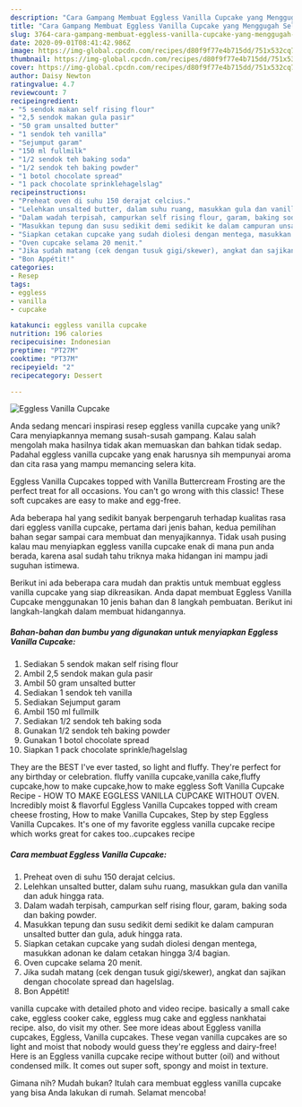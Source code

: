```yaml
---
description: "Cara Gampang Membuat Eggless Vanilla Cupcake yang Menggugah Selera"
title: "Cara Gampang Membuat Eggless Vanilla Cupcake yang Menggugah Selera"
slug: 3764-cara-gampang-membuat-eggless-vanilla-cupcake-yang-menggugah-selera
date: 2020-09-01T08:41:42.986Z
image: https://img-global.cpcdn.com/recipes/d80f9f77e4b715dd/751x532cq70/eggless-vanilla-cupcake-foto-resep-utama.jpg
thumbnail: https://img-global.cpcdn.com/recipes/d80f9f77e4b715dd/751x532cq70/eggless-vanilla-cupcake-foto-resep-utama.jpg
cover: https://img-global.cpcdn.com/recipes/d80f9f77e4b715dd/751x532cq70/eggless-vanilla-cupcake-foto-resep-utama.jpg
author: Daisy Newton
ratingvalue: 4.7
reviewcount: 7
recipeingredient:
- "5 sendok makan self rising flour"
- "2,5 sendok makan gula pasir"
- "50 gram unsalted butter"
- "1 sendok teh vanilla"
- "Sejumput garam"
- "150 ml fullmilk"
- "1/2 sendok teh baking soda"
- "1/2 sendok teh baking powder"
- "1 botol chocolate spread"
- "1 pack chocolate sprinklehagelslag"
recipeinstructions:
- "Preheat oven di suhu 150 derajat celcius."
- "Lelehkan unsalted butter, dalam suhu ruang, masukkan gula dan vanilla dan aduk hingga rata."
- "Dalam wadah terpisah, campurkan self rising flour, garam, baking soda dan baking powder."
- "Masukkan tepung dan susu sedikit demi sedikit ke dalam campuran unsalted butter dan gula, aduk hingga rata."
- "Siapkan cetakan cupcake yang sudah diolesi dengan mentega, masukkan adonan ke dalam cetakan hingga 3/4 bagian."
- "Oven cupcake selama 20 menit."
- "Jika sudah matang (cek dengan tusuk gigi/skewer), angkat dan sajikan dengan chocolate spread dan hagelslag."
- "Bon Appétit!"
categories:
- Resep
tags:
- eggless
- vanilla
- cupcake

katakunci: eggless vanilla cupcake 
nutrition: 196 calories
recipecuisine: Indonesian
preptime: "PT27M"
cooktime: "PT37M"
recipeyield: "2"
recipecategory: Dessert

---
```



![Eggless Vanilla Cupcake](https://img-global.cpcdn.com/recipes/d80f9f77e4b715dd/751x532cq70/eggless-vanilla-cupcake-foto-resep-utama.jpg)

Anda sedang mencari inspirasi resep eggless vanilla cupcake yang unik? Cara menyiapkannya memang susah-susah gampang. Kalau salah mengolah maka hasilnya tidak akan memuaskan dan bahkan tidak sedap. Padahal eggless vanilla cupcake yang enak harusnya sih mempunyai aroma dan cita rasa yang mampu memancing selera kita.

Eggless Vanilla Cupcakes topped with Vanilla Buttercream Frosting are the perfect treat for all occasions. You can&#39;t go wrong with this classic! These soft cupcakes are easy to make and egg-free.

Ada beberapa hal yang sedikit banyak berpengaruh terhadap kualitas rasa dari eggless vanilla cupcake, pertama dari jenis bahan, kedua pemilihan bahan segar sampai cara membuat dan menyajikannya. Tidak usah pusing kalau mau menyiapkan eggless vanilla cupcake enak di mana pun anda berada, karena asal sudah tahu triknya maka hidangan ini mampu jadi suguhan istimewa.


Berikut ini ada beberapa cara mudah dan praktis untuk membuat eggless vanilla cupcake yang siap dikreasikan. Anda dapat membuat Eggless Vanilla Cupcake menggunakan 10 jenis bahan dan 8 langkah pembuatan. Berikut ini langkah-langkah dalam membuat hidangannya.

<!--inarticleads1-->

##### Bahan-bahan dan bumbu yang digunakan untuk menyiapkan Eggless Vanilla Cupcake:

1. Sediakan 5 sendok makan self rising flour
1. Ambil 2,5 sendok makan gula pasir
1. Ambil 50 gram unsalted butter
1. Sediakan 1 sendok teh vanilla
1. Sediakan Sejumput garam
1. Ambil 150 ml fullmilk
1. Sediakan 1/2 sendok teh baking soda
1. Gunakan 1/2 sendok teh baking powder
1. Gunakan 1 botol chocolate spread
1. Siapkan 1 pack chocolate sprinkle/hagelslag


They are the BEST I&#39;ve ever tasted, so light and fluffy. They&#39;re perfect for any birthday or celebration. fluffy vanilla cupcake,vanilla cake,fluffy cupcake,how to make cupcake,how to make eggless Soft Vanilla Cupcake Recipe - HOW TO MAKE EGGLESS VANILLA CUPCAKE WITHOUT OVEN. Incredibly moist &amp; flavorful Eggless Vanilla Cupcakes topped with cream cheese frosting, How to make Vanilla Cupcakes, Step by step Eggless Vanilla Cupcakes. It&#39;s one of my favorite eggless vanilla cupcake recipe which works great for cakes too..cupcakes recipe 

<!--inarticleads2-->

##### Cara membuat Eggless Vanilla Cupcake:

1. Preheat oven di suhu 150 derajat celcius.
1. Lelehkan unsalted butter, dalam suhu ruang, masukkan gula dan vanilla dan aduk hingga rata.
1. Dalam wadah terpisah, campurkan self rising flour, garam, baking soda dan baking powder.
1. Masukkan tepung dan susu sedikit demi sedikit ke dalam campuran unsalted butter dan gula, aduk hingga rata.
1. Siapkan cetakan cupcake yang sudah diolesi dengan mentega, masukkan adonan ke dalam cetakan hingga 3/4 bagian.
1. Oven cupcake selama 20 menit.
1. Jika sudah matang (cek dengan tusuk gigi/skewer), angkat dan sajikan dengan chocolate spread dan hagelslag.
1. Bon Appétit!


vanilla cupcake with detailed photo and video recipe. basically a small cake cake, eggless cooker cake, eggless mug cake and eggless nankhatai recipe. also, do visit my other. See more ideas about Eggless vanilla cupcakes, Eggless, Vanilla cupcakes. These vegan vanilla cupcakes are so light and moist that nobody would guess they&#39;re eggless and dairy-free! Here is an Eggless vanilla cupcake recipe without butter (oil) and without condensed milk. It comes out super soft, spongy and moist in texture. 

Gimana nih? Mudah bukan? Itulah cara membuat eggless vanilla cupcake yang bisa Anda lakukan di rumah. Selamat mencoba!
